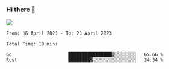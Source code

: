 ### Hi there 👋️

![](https://komarev.com/ghpvc/?username=Loner1024)

<!--START_SECTION:waka-->

```text
From: 16 April 2023 - To: 23 April 2023

Total Time: 10 mins

Go                     ████████████████▒░░░░░░░░   65.66 %
Rust                   ████████▓░░░░░░░░░░░░░░░░   34.34 %
```

<!--END_SECTION:waka-->



